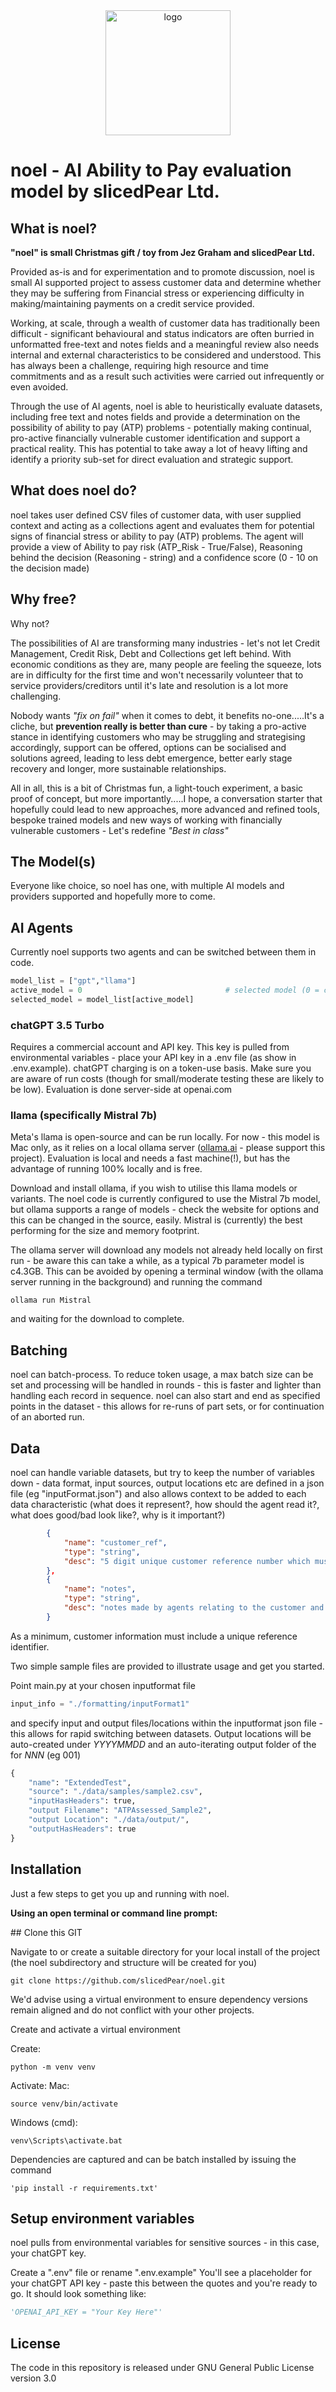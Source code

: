 <div align="center">
  <picture>
    <source media="(prefers-color-scheme: dark)" height="200px" srcset="https://github.com/slicedPear/noel/assets/153924178/368238c4-2968-46ff-84d8-8444d65f520b">
    <img alt="logo" height="200px" src="https://github.com/slicedPear/noel/assets/153924178/368238c4-2968-46ff-84d8-8444d65f520b">
  </picture>
</div>

# noel - AI Ability to Pay evaluation model by slicedPear Ltd.

## What is noel?
**"noel" is small Christmas gift / toy from Jez Graham and slicedPear Ltd.**

Provided as-is and for experimentation and to promote discussion, noel is small AI supported project to assess customer data and determine whether they may be suffering from Financial stress or experiencing difficulty in making/maintaining payments on a credit service provided.

Working, at scale, through a wealth of customer data has traditionally been difficult - significant behavioural and status indicators are often burried in unformatted free-text and notes fields and a meaningful review also needs internal and external characteristics to be considered and understood. This has always been a challenge, requiring high resource and time commitments and as a result such activities were carried out infrequently or even avoided. 

Through the use of AI agents, noel is able to heuristically evaluate datasets, including free text and notes fields and provide a determination on the possibility of ability to pay (ATP) problems - potentially making continual, pro-active financially vulnerable customer identification and support a practical reality. This has potential to take away a lot of heavy lifting and identify a priority sub-set for direct evaluation and strategic support.

## What does noel do?
noel takes user defined CSV files of customer data, with user supplied context and acting as a collections agent and evaluates them for potential signs of financial stress or ability to pay (ATP) problems. The agent will provide a view of Ability to pay risk (ATP_Risk - True/False), Reasoning behind the decision (Reasoning - string) and a confidence score (0 - 10 on the decision made)

## Why free?
Why not? 

The possibilities of AI are transforming many industries - let's not let Credit Management, Credit Risk, Debt and Collections get left behind. With economic conditions as they are, many people are feeling the squeeze, lots are in difficulty for the first time and won't necessarily volunteer that to service providers/creditors until it's late and resolution is a lot more challenging. 

Nobody wants *"fix on fail"* when it comes to debt, it benefits no-one.....It's a cliche, but **prevention really is better than cure** - by taking a pro-active stance in identifying customers who may be struggling and strategising accordingly, support can be offered, options can be socialised and solutions agreed, leading to less debt emergence, better early stage recovery and longer, more sustainable relationships.

All in all, this is a bit of Christmas fun, a light-touch experiment, a basic proof of concept, but more importantly.....I hope, a conversation starter that hopefully could lead to new approaches, more advanced and refined tools, bespoke trained models and new ways of working with financially vulnerable customers - Let's redefine *"Best in class"*

## The Model(s)
Everyone like choice, so noel has one, with multiple AI models and providers supported and hopefully more to come.

## AI Agents
Currently noel supports two agents and can be switched between them in code.
```python
model_list = ["gpt","llama"]                    
active_model = 0                                # selected model (0 = chatGPT 3.5 Turbo, 1 = llama/Mistral)
selected_model = model_list[active_model]     
```

### chatGPT 3.5 Turbo
Requires a commercial account and API key. This key is pulled from environmental variables - place your API key in a .env file (as show in .env.example). chatGPT charging is on a token-use basis. Make sure you are aware of run costs (though for small/moderate testing these are likely to be low). Evaluation is done server-side at openai.com

### llama (specifically Mistral 7b)
Meta's llama is open-source and can be run locally. For now - this model is Mac only, as it relies on a local ollama server ([ollama.ai](https://ollama.ai) - please support this project). Evaluation is local and needs a fast machine(!), but has the advantage of running 100% locally and is free.

Download and install ollama, if you wish to utilise this llama models or variants. The noel code is currently configured to use the Mistral 7b model, but ollama supports a range of models - check the website for options and this can be changed in the source, easily. Mistral is (currently) the best performing for the size and memory footprint.

The ollama server will download any models not already held locally on first run - be aware this can take a while, as a typical 7b parameter model is c4.3GB. This can be avoided by opening a terminal window (with the ollama server running in the background) and running the command

```commandline
ollama run Mistral
```

and waiting for the download to complete.

## Batching
noel can batch-process. To reduce token usage, a max batch size can be set and processing will be handled in rounds - this is faster and lighter than handling each record in sequence. noel can also start and end as specified points in the dataset - this allows for re-runs of part sets, or for continuation of an aborted run.

## Data
noel can handle variable datasets, but try to keep the number of variables down - data format, input sources, output locations etc are defined in a json file (eg "inputFormat.json") and also allows context to be added to each data characteristic (what does it represent?, how should the agent read it?, what does good/bad look like?, why is it important?)

```json
        {
            "name": "customer_ref",
            "type": "string",
            "desc": "5 digit unique customer reference number which must remain with the customer and is used to identify them"
        },
        {
            "name": "notes",
            "type": "string",
            "desc": "notes made by agents relating to the customer and their account including any recent interactions"
        }
```

As a minimum, customer information must include a unique reference identifier.

Two simple sample files are provided to illustrate usage and get you started.

Point main.py at your chosen inputformat file
```python
input_info = "./formatting/inputFormat1"
```

and specify input and output files/locations within the inputformat json file - this allows for rapid switching between datasets. Output locations will be auto-created under *YYYYMMDD* and an auto-iterating output folder of the for *NNN* (eg 001)

```python
{
    "name": "ExtendedTest",
    "source": "./data/samples/sample2.csv",
    "inputHasHeaders": true,
    "output Filename": "ATPAssessed_Sample2",
    "output Location": "./data/output/",
    "outputHasHeaders": true
}
```

## Installation
Just a few steps to get you up and running with noel.

**Using an open terminal or command line prompt:**

## Clone this GIT

Navigate to or create a suitable directory for your local install of the project (the noel subdirectory and structure will be created for you)

```commandline
git clone https://github.com/slicedPear/noel.git
```

We'd advise using a virtual environment to ensure dependency versions remain aligned and do not conflict with your other projects. 

Create and activate a virtual environment

Create:
```commandline
python -m venv venv
```
Activate:
Mac:
```commandline
source venv/bin/activate
```
Windows (cmd):
```commandline
venv\Scripts\activate.bat
```

Dependencies are captured and can be batch installed by issuing the command
```commandline
'pip install -r requirements.txt'
```

## Setup environment variables
noel pulls from environmental variables for sensitive sources - in this case, your chatGPT key.

Create a ".env" file or rename ".env.example"
You'll see a placeholder for your chatGPT API key - paste this between the quotes and you're ready to go. It should look something like:
```python
'OPENAI_API_KEY = "Your Key Here"'
```

## License
The code in this repository is released under GNU General Public License version 3.0
